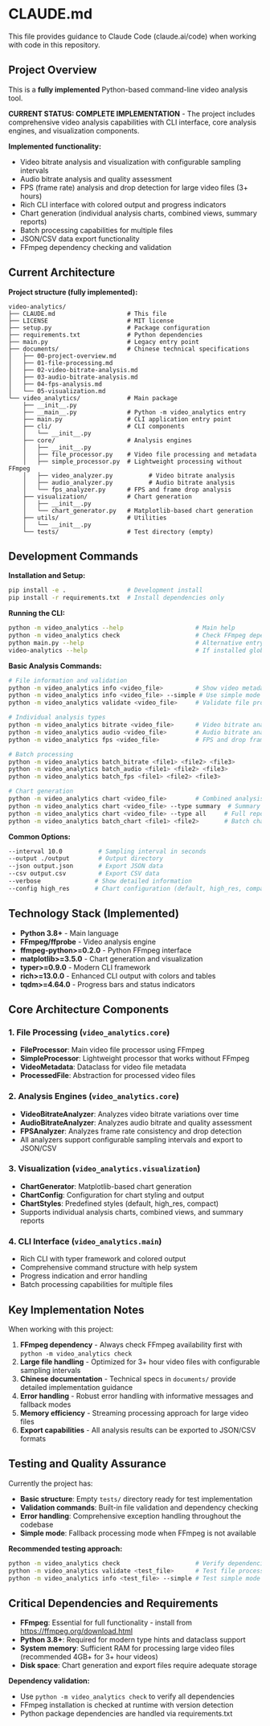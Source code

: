# CLAUDE.md

This file provides guidance to Claude Code (claude.ai/code) when working with code in this repository.

## Project Overview

This is a **fully implemented** Python-based command-line video analysis tool. 

**CURRENT STATUS: COMPLETE IMPLEMENTATION** - The project includes comprehensive video analysis capabilities with CLI interface, core analysis engines, and visualization components.

**Implemented functionality:**
- Video bitrate analysis and visualization with configurable sampling intervals
- Audio bitrate analysis and quality assessment  
- FPS (frame rate) analysis and drop detection for large video files (3+ hours)
- Rich CLI interface with colored output and progress indicators
- Chart generation (individual analysis charts, combined views, summary reports)
- Batch processing capabilities for multiple files
- JSON/CSV data export functionality
- FFmpeg dependency checking and validation

## Current Architecture

**Project structure (fully implemented):**

```
video-analytics/
├── CLAUDE.md                    # This file
├── LICENSE                      # MIT license  
├── setup.py                     # Package configuration
├── requirements.txt             # Python dependencies
├── main.py                      # Legacy entry point
├── documents/                   # Chinese technical specifications
│   ├── 00-project-overview.md
│   ├── 01-file-processing.md  
│   ├── 02-video-bitrate-analysis.md
│   ├── 03-audio-bitrate-analysis.md
│   ├── 04-fps-analysis.md
│   └── 05-visualization.md
└── video_analytics/             # Main package
    ├── __init__.py
    ├── __main__.py              # Python -m video_analytics entry
    ├── main.py                  # CLI application entry point
    ├── cli/                     # CLI components
    │   └── __init__.py
    ├── core/                    # Analysis engines
    │   ├── __init__.py
    │   ├── file_processor.py    # Video file processing and metadata
    │   ├── simple_processor.py  # Lightweight processing without FFmpeg
    │   ├── video_analyzer.py          # Video bitrate analysis
    │   ├── audio_analyzer.py          # Audio bitrate analysis  
    │   └── fps_analyzer.py      # FPS and frame drop analysis
    ├── visualization/           # Chart generation
    │   ├── __init__.py
    │   └── chart_generator.py   # Matplotlib-based chart generation
    ├── utils/                   # Utilities
    │   └── __init__.py
    └── tests/                   # Test directory (empty)
```

## Development Commands

**Installation and Setup:**
```bash
pip install -e .                 # Development install
pip install -r requirements.txt  # Install dependencies only
```

**Running the CLI:**
```bash
python -m video_analytics --help                    # Main help
python -m video_analytics check                     # Check FFmpeg dependencies
python main.py --help                               # Alternative entry point
video-analytics --help                              # If installed globally
```

**Basic Analysis Commands:**
```bash
# File information and validation
python -m video_analytics info <video_file>         # Show video metadata
python -m video_analytics info <video_file> --simple # Use simple mode (no FFmpeg)
python -m video_analytics validate <video_file>     # Validate file processing

# Individual analysis types
python -m video_analytics bitrate <video_file>      # Video bitrate analysis
python -m video_analytics audio <video_file>        # Audio bitrate analysis  
python -m video_analytics fps <video_file>          # FPS and drop frame analysis

# Batch processing
python -m video_analytics batch_bitrate <file1> <file2> <file3>
python -m video_analytics batch_audio <file1> <file2> <file3>
python -m video_analytics batch_fps <file1> <file2> <file3>

# Chart generation
python -m video_analytics chart <video_file>        # Combined analysis chart
python -m video_analytics chart <video_file> --type summary  # Summary chart
python -m video_analytics chart <video_file> --type all     # Full report
python -m video_analytics batch_chart <file1> <file2>       # Batch chart generation
```

**Common Options:**
```bash
--interval 10.0          # Sampling interval in seconds
--output ./output        # Output directory
--json output.json       # Export JSON data
--csv output.csv         # Export CSV data  
--verbose               # Show detailed information
--config high_res       # Chart configuration (default, high_res, compact)
```

## Technology Stack (Implemented)

- **Python 3.8+** - Main language
- **FFmpeg/ffprobe** - Video analysis engine  
- **ffmpeg-python>=0.2.0** - Python FFmpeg interface
- **matplotlib>=3.5.0** - Chart generation and visualization
- **typer>=0.9.0** - Modern CLI framework
- **rich>=13.0.0** - Enhanced CLI output with colors and tables
- **tqdm>=4.64.0** - Progress bars and status indicators

## Core Architecture Components

### 1. File Processing (`video_analytics.core`)
- **FileProcessor**: Main video file processor using FFmpeg
- **SimpleProcessor**: Lightweight processor that works without FFmpeg
- **VideoMetadata**: Dataclass for video file metadata
- **ProcessedFile**: Abstraction for processed video files

### 2. Analysis Engines (`video_analytics.core`)
- **VideoBitrateAnalyzer**: Analyzes video bitrate variations over time
- **AudioBitrateAnalyzer**: Analyzes audio bitrate and quality assessment
- **FPSAnalyzer**: Analyzes frame rate consistency and drop detection
- All analyzers support configurable sampling intervals and export to JSON/CSV

### 3. Visualization (`video_analytics.visualization`)
- **ChartGenerator**: Matplotlib-based chart generation
- **ChartConfig**: Configuration for chart styling and output
- **ChartStyles**: Predefined styles (default, high_res, compact)
- Supports individual analysis charts, combined views, and summary reports

### 4. CLI Interface (`video_analytics.main`)
- Rich CLI with typer framework and colored output
- Comprehensive command structure with help system
- Progress indication and error handling
- Batch processing capabilities for multiple files

## Key Implementation Notes

When working with this project:

1. **FFmpeg dependency** - Always check FFmpeg availability first with `python -m video_analytics check`
2. **Large file handling** - Optimized for 3+ hour video files with configurable sampling intervals
3. **Chinese documentation** - Technical specs in `documents/` provide detailed implementation guidance
4. **Error handling** - Robust error handling with informative messages and fallback modes
5. **Memory efficiency** - Streaming processing approach for large video files
6. **Export capabilities** - All analysis results can be exported to JSON/CSV formats

## Testing and Quality Assurance

Currently the project has:
- **Basic structure**: Empty `tests/` directory ready for test implementation
- **Validation commands**: Built-in file validation and dependency checking
- **Error handling**: Comprehensive exception handling throughout the codebase
- **Simple mode**: Fallback processing mode when FFmpeg is not available

**Recommended testing approach:**
```bash
python -m video_analytics check                     # Verify dependencies
python -m video_analytics validate <test_file>      # Test file processing
python -m video_analytics info <test_file> --simple # Test simple mode
```

## Critical Dependencies and Requirements

- **FFmpeg**: Essential for full functionality - install from https://ffmpeg.org/download.html
- **Python 3.8+**: Required for modern type hints and dataclass support
- **System memory**: Sufficient RAM for processing large video files (recommended 4GB+ for 3+ hour videos)
- **Disk space**: Chart generation and export files require adequate storage

**Dependency validation:**
- Use `python -m video_analytics check` to verify all dependencies
- FFmpeg installation is checked at runtime with version detection
- Python package dependencies are handled via requirements.txt